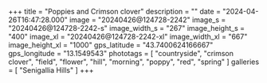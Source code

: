 +++
title = "Poppies and Crimson clover"
description = ""
date = "2024-04-26T16:47:28.000"
image = "20240426@124728-2242"
image_s = "20240426@124728-2242-s"
image_width_s = "267"
image_height_s = "400"
image_xl = "20240426@124728-2242-xl"
image_width_xl = "667"
image_height_xl = "1000"
gps_latitude = "43.7400624166667"
gps_longitude = "13.1549543"
phototags = [ "countryside", "crimson clover", "field", "flower", "hill", "morning", "poppy", "red", "spring" ]
galleries = [ "Senigallia Hills" ]
+++
